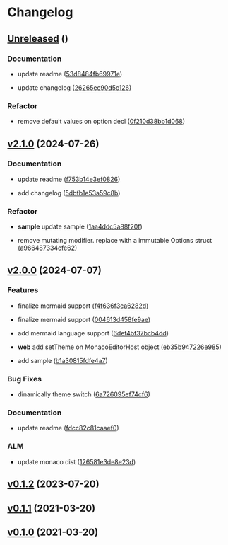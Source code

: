 # Changelog



<!-- "name: Unreleased" is a release tag -->

## [Unreleased](https://github.com/bsorrentino/SwiftyMonaco/releases/tag/Unreleased) ()



### Documentation

 -  update readme ([53d8484fb69971e](https://github.com/bsorrentino/SwiftyMonaco/commit/53d8484fb69971e3476aa634ff571f0dc5a69603))

 -  update changelog ([26265ec90d5c126](https://github.com/bsorrentino/SwiftyMonaco/commit/26265ec90d5c126f1d8144c2f6dff6152289f2fb))


### Refactor

 -  remove default values on option decl ([0f210d38bb1d068](https://github.com/bsorrentino/SwiftyMonaco/commit/0f210d38bb1d068dc296985503c51cb717a89e15))
   




<!-- "name: v2.1.0" is a release tag -->

## [v2.1.0](https://github.com/bsorrentino/SwiftyMonaco/releases/tag/v2.1.0) (2024-07-26)



### Documentation

 -  update readme ([f753b14e3ef0826](https://github.com/bsorrentino/SwiftyMonaco/commit/f753b14e3ef0826501f655798c39029e3301e4a9))

 -  add changelog ([5dbfb1e53a59c8b](https://github.com/bsorrentino/SwiftyMonaco/commit/5dbfb1e53a59c8bad7ca513d233bd88736a6485e))


### Refactor

 -  **sample**  update sample ([1aa4ddc5a88f20f](https://github.com/bsorrentino/SwiftyMonaco/commit/1aa4ddc5a88f20f1447ef24cb156dab3e9446b77))
   
 -  remove mutating modifier. replace with a immutable Options struct ([a966487334cfe62](https://github.com/bsorrentino/SwiftyMonaco/commit/a966487334cfe6235ca8aa8c4cf64a5fc3856e32))
   




<!-- "name: v2.0.0" is a release tag -->

## [v2.0.0](https://github.com/bsorrentino/SwiftyMonaco/releases/tag/v2.0.0) (2024-07-07)

### Features

 *  finalize mermaid support ([f4f636f3ca6282d](https://github.com/bsorrentino/SwiftyMonaco/commit/f4f636f3ca6282d06ff405bee6668fad0e7246ea))
   
 *  finalize mermaid support ([004613d458fe9ae](https://github.com/bsorrentino/SwiftyMonaco/commit/004613d458fe9aed7d8139ddbb45ec45f2bd1e8a))
   
 *  add mermaid language support ([6def4bf37bcb4dd](https://github.com/bsorrentino/SwiftyMonaco/commit/6def4bf37bcb4ddda113d76be3a8c013ba6790d7))
   
 *  **web**  add setTheme on MonacoEditorHost object ([eb35b947226e985](https://github.com/bsorrentino/SwiftyMonaco/commit/eb35b947226e9853d621a0b892f6a5cc98d998b3))
   
 *  add sample ([b1a30815fdfe4a7](https://github.com/bsorrentino/SwiftyMonaco/commit/b1a30815fdfe4a729ded0007a5727b9bcf5111e4))
   

### Bug Fixes

 -  dinamically theme switch ([6a726095ef74cf6](https://github.com/bsorrentino/SwiftyMonaco/commit/6a726095ef74cf69eec31a18f1b56f7a387f0416))


### Documentation

 -  update readme ([fdcc82c81caaef0](https://github.com/bsorrentino/SwiftyMonaco/commit/fdcc82c81caaef02340e72c227b16d63e31d7c33))



### ALM 

 -  update monaco dist ([126581e3de8e23d](https://github.com/bsorrentino/SwiftyMonaco/commit/126581e3de8e23d314ead3e05f70c3ac93202543))
   



<!-- "name: v0.1.2" is a release tag -->

## [v0.1.2](https://github.com/bsorrentino/SwiftyMonaco/releases/tag/v0.1.2) (2023-07-20)








<!-- "name: v0.1.1" is a release tag -->

## [v0.1.1](https://github.com/bsorrentino/SwiftyMonaco/releases/tag/v0.1.1) (2021-03-20)








<!-- "name: v0.1.0" is a release tag -->

## [v0.1.0](https://github.com/bsorrentino/SwiftyMonaco/releases/tag/v0.1.0) (2021-03-20)






